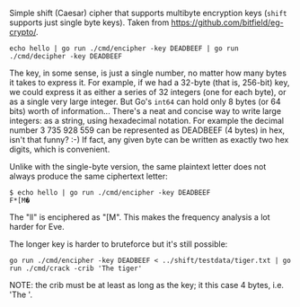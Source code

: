 Simple shift (Caesar) cipher that supports multibyte encryption keys (`shift` supports just single byte keys). Taken from https://github.com/bitfield/eg-crypto/.

```
echo hello | go run ./cmd/encipher -key DEADBEEF | go run ./cmd/decipher -key DEADBEEF
```

The key, in some sense, is just a single number, no matter how many bytes it takes to express it. For example, if we had a 32-byte (that is, 256-bit) key, we could express it as either a series of 32 integers (one for each byte), or as a single very large integer. But Go's `int64` can hold only 8 bytes (or 64 bits) worth of information... There's a neat and concise way to write large integers: as a string, using hexadecimal notation. For example the decimal number 3 735 928 559 can be represented as DEADBEEF (4 bytes) in hex, isn't that funny? :-) If fact, any given byte can be written as exactly two hex digits, which is convenient.

Unlike with the single-byte version, the same plaintext letter does not always produce the same ciphertext letter:

```
$ echo hello | go run ./cmd/encipher -key DEADBEEF
F*[M�
```

The "ll" is enciphered as "[M". This makes the frequency analysis a lot harder for Eve.

The longer key is harder to bruteforce but it's still possible:

```
go run ./cmd/encipher -key DEADBEEF < ../shift/testdata/tiger.txt | go run ./cmd/crack -crib 'The tiger'
```

NOTE: the crib must be at least as long as the key; it this case 4 bytes, i.e. 'The '.
